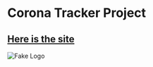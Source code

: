 # Corona Tracker Project

## [Here is the site](https://covidtrackerjp.netlify.app/)

![Fake Logo](https://cdn.discordapp.com/attachments/566003228647489554/989240079564279808/bluek-cropped.png)
